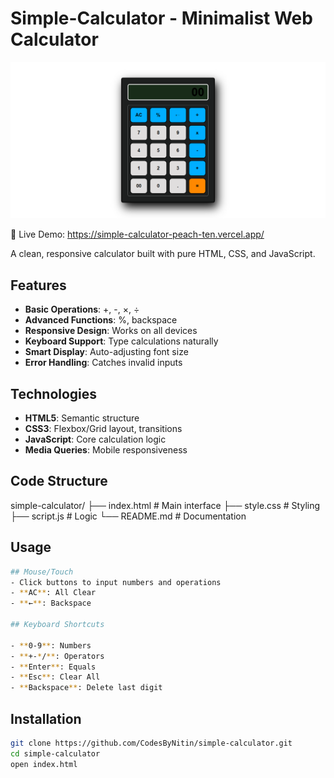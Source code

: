 # Simple-Calculator - Minimalist Web Calculator

![Calculator Screenshot](./image.png)

🔗 Live Demo: https://simple-calculator-peach-ten.vercel.app/

A clean, responsive calculator built with pure HTML, CSS, and JavaScript.

## Features

- **Basic Operations**: +, -, ×, ÷
- **Advanced Functions**: %, backspace
- **Responsive Design**: Works on all devices
- **Keyboard Support**: Type calculations naturally
- **Smart Display**: Auto-adjusting font size
- **Error Handling**: Catches invalid inputs

## Technologies

- **HTML5**: Semantic structure
- **CSS3**: Flexbox/Grid layout, transitions
- **JavaScript**: Core calculation logic
- **Media Queries**: Mobile responsiveness

## Code Structure

simple-calculator/
├── index.html      # Main interface
├── style.css       # Styling
├── script.js       # Logic
└── README.md       # Documentation

## Usage
```bash
## Mouse/Touch
- Click buttons to input numbers and operations
- **AC**: All Clear
- **←**: Backspace

## Keyboard Shortcuts

- **0-9**: Numbers
- **+-*/**: Operators
- **Enter**: Equals
- **Esc**: Clear All
- **Backspace**: Delete last digit 
```
## Installation

```bash
git clone https://github.com/CodesByNitin/simple-calculator.git
cd simple-calculator
open index.html
```
